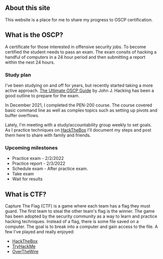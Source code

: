 ## About this site

This website is a place for me to share my progress to OSCP certification.

## What is the OSCP?

A certificate for those interested in offensive security jobs. To become certified the student needs to pass an exam. The exam consits of hacking a handful of computers in a 24 hour period and then submitting a report within the next 24 hours.

### Study plan

I've been studying on and off for years, but recently started taking a more active approach. [The Ultimate OSCP Guide](https://johnjhacking.com/blog/the-oscp-preperation-guide-2020/) by John J. Hacking has been a good outline to prepare for the exam.    

In December 2021, I completed the PEN-200 course. The course covered basic command line as well as complex topics such as setting up pivots and buffer overflows.

Lately, I'm meeting with a study/accountability group weekly to set goals. As I practice techniques on [HackTheBox](www.hackthebox.com) I'll document my steps and post them here to share with family and friends.

### Upcoming milestones

- Practice exam - 2/2/2022
- Practice report - 2/3/2022
- Schedule exam - After practice exam.
- Take exam
- Wait for results


## What is CTF?

Capture The Flag (CTF) is a game where each team has a flag they must guard. The first team to steal the other team's flag is the winner. The game has been adopted by the security community as a way to learn and practice hacking techniques. Instead of a flag, there is some file saved on a computer. The goal is to break into a computer and gain access to the file. A few I've played and really enjoyed:  
- [HackTheBox](https://hackthebox.com/)  
- [TryHackMe](https://tryhackme.com/)  
- [OverTheWire](https://overthewire.org/)  